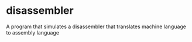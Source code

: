 # disassembler
A program that simulates a disassembler that translates machine language to assembly language
